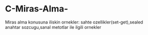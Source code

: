 # C-Miras-Alma-
Miras alma konusuna iliskin ornekler: sahte ozellikler(set-get),sealed anahtar sozcugu,sanal metotlar ile ilgili ornekler
